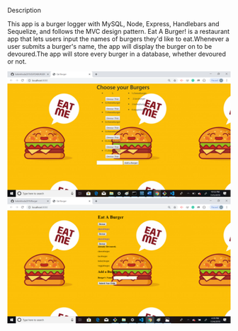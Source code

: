 Description

This app is a burger logger with MySQL, Node, Express, Handlebars and Sequelize, and follows the MVC design pattern.
Eat A Burger! is a restaurant app that lets users input the names of burgers they'd like to eat.Whenever a user submits a burger's name, the app will display the burger on to be devoured.The app will store every burger in a database, whether devoured or not.


![Homepage](https://github.com/helenkhoda2019/EATDABURGER/blob/master/final.png)
![Homepage](https://github.com/helenkhoda2019/EATDABURGER/blob/master/bbbbb.png)